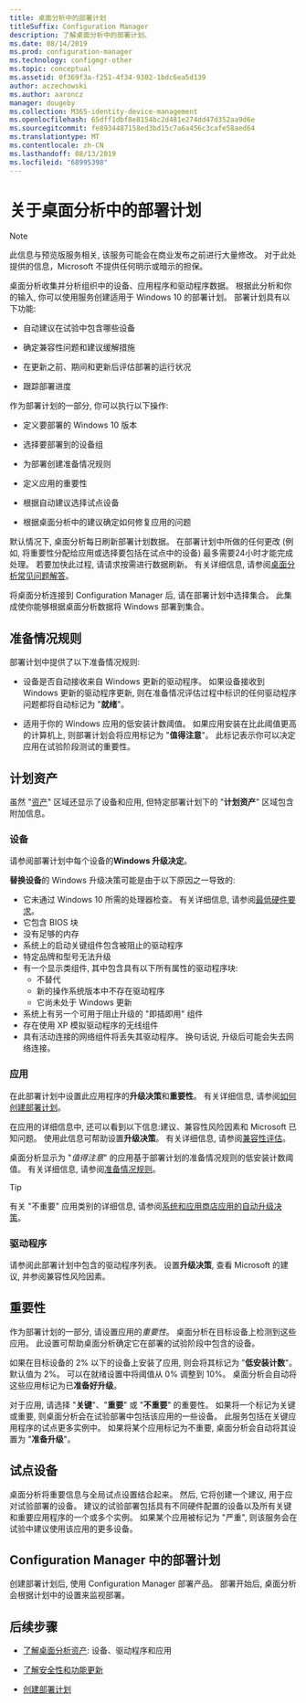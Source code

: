 ```yaml
---
title: 桌面分析中的部署计划
titleSuffix: Configuration Manager
description: 了解桌面分析中的部署计划。
ms.date: 08/14/2019
ms.prod: configuration-manager
ms.technology: configmgr-other
ms.topic: conceptual
ms.assetid: 0f369f3a-f251-4f34-9302-1bdc6ea5d139
author: aczechowski
ms.author: aaroncz
manager: dougeby
ms.collection: M365-identity-device-management
ms.openlocfilehash: 65dff1dbf8e8154bc2d481e274dd47d352aa9d6e
ms.sourcegitcommit: fe8934487158ed3bd15c7a6a456c3cafe58aed64
ms.translationtype: MT
ms.contentlocale: zh-CN
ms.lasthandoff: 08/13/2019
ms.locfileid: "68995398"
---
```

# <a name="about-deployment-plans-in-desktop-analytics"></a>关于桌面分析中的部署计划

> [!Note]  
> 此信息与预览版服务相关, 该服务可能会在商业发布之前进行大量修改。 对于此处提供的信息，Microsoft 不提供任何明示或暗示的担保。  

桌面分析收集并分析组织中的设备、应用程序和驱动程序数据。 根据此分析和你的输入, 你可以使用服务创建适用于 Windows 10 的部署计划。 部署计划具有以下功能:  

- 自动建议在试验中包含哪些设备  

- 确定兼容性问题和建议缓解措施  

- 在更新之前、期间和更新后评估部署的运行状况  

- 跟踪部署进度  

作为部署计划的一部分, 你可以执行以下操作:  

- 定义要部署的 Windows 10 版本  

- 选择要部署到的设备组  

- 为部署创建准备情况规则  

- 定义应用的重要性  

- 根据自动建议选择试点设备  

- 根据桌面分析中的建议确定如何修复应用的问题  

默认情况下, 桌面分析每日刷新部署计划数据。 在部署计划中所做的任何更改 (例如, 将重要性分配给应用或选择要包括在试点中的设备) 最多需要24小时才能完成处理。 若要加快此过程, 请请求按需进行数据刷新。 有关详细信息, 请参阅[桌面分析常见问题解答](/sccm/desktop-analytics/faq#can-i-reduce-the-amount-of-time-it-takes-for-data-to-refresh-in-my-desktop-analytics-portal)。  

将桌面分析连接到 Configuration Manager 后, 请在部署计划中选择集合。 此集成使你能够根据桌面分析数据将 Windows 部署到集合。



## <a name="readiness-rules"></a>准备情况规则

部署计划中提供了以下准备情况规则:

- 设备是否自动接收来自 Windows 更新的驱动程序。 如果设备接收到 Windows 更新的驱动程序更新, 则在准备情况评估过程中标识的任何驱动程序问题都将自动标记为 "**就绪**"。  

- 适用于你的 Windows 应用的低安装计数阈值。 如果应用安装在比此阈值更高的计算机上, 则部署计划会将应用标记为 "**值得注意**"。 此标记表示你可以决定应用在试验阶段测试的重要性。  


## <a name="plan-assets"></a>计划资产

<!-- 4670224 -->

虽然 "[资产](/sccm/desktop-analytics/about-assets)" 区域还显示了设备和应用, 但特定部署计划下的 "**计划资产**" 区域包含附加信息。

### <a name="devices"></a>设备

请参阅部署计划中每个设备的**Windows 升级决定**。

**替换设备**的 Windows 升级决策可能是由于以下原因之一导致的:

- 它未通过 Windows 10 所需的处理器检查。 有关详细信息, 请参阅[最低硬件要求](https://docs.microsoft.com/windows-hardware/design/minimum/minimum-hardware-requirements-overview#31-processor)。
- 它包含 BIOS 块
- 没有足够的内存
- 系统上的启动关键组件包含被阻止的驱动程序
- 特定品牌和型号无法升级
- 有一个显示类组件, 其中包含具有以下所有属性的驱动程序块:
    - 不替代
    - 新的操作系统版本中不存在驱动程序
    - 它尚未处于 Windows 更新
- 系统上有另一个可用于阻止升级的 "即插即用" 组件
- 存在使用 XP 模拟驱动程序的无线组件
- 具有活动连接的网络组件将丢失其驱动程序。 换句话说, 升级后可能会失去网络连接。

### <a name="apps"></a>应用

在此部署计划中设置此应用程序的**升级决策**和**重要性**。 有关详细信息, 请参阅[如何创建部署计划](/sccm/desktop-analytics/create-deployment-plans)。

在应用的详细信息中, 还可以看到以下信息:建议、兼容性风险因素和 Microsoft 已知问题。 使用此信息可帮助设置**升级决策**。 有关详细信息, 请参阅[兼容性评估](/sccm/desktop-analytics/compat-assessment)。

桌面分析显示为 "*值得注意*" 的应用基于部署计划的准备情况规则的低安装计数阈值。 有关详细信息, 请参阅[准备情况规则](/sccm/desktop-analytics/create-deployment-plans#readiness-rules)。

   > [!Tip]
   > 有关 "不重要" 应用类别的详细信息, 请参阅[系统和应用商店应用的自动升级决策](/sccm/desktop-analytics/about-assets#bkmk_plan-autoapp)。 <!-- 3587232 -->


### <a name="drivers"></a>驱动程序

请参阅此部署计划中包含的驱动程序列表。 设置**升级决策**, 查看 Microsoft 的建议, 并参阅兼容性风险因素。


## <a name="importance"></a>重要性

作为部署计划的一部分, 请设置应用的*重要性*。 桌面分析在目标设备上检测到这些应用。 此设置可帮助桌面分析确定它在部署的试验阶段中包含的设备。

如果在目标设备的 2% 以下的设备上安装了应用, 则会将其标记为 "**低安装计数**"。 默认值为 2%。 可以在就绪设置中将阈值从 0% 调整到 10%。 桌面分析会自动将这些应用标记为已**准备好升级**。  

对于应用, 请选择 "**关键**"、"**重要**" 或 "**不重要**" 的重要性。 如果将一个标记为关键或重要, 则桌面分析会在试验部署中包括该应用的一些设备。 此服务包括在关键应用程序的试点更多实例中。 如果将某个应用标记为不重要, 桌面分析会自动将其设置为 "**准备升级**"。



## <a name="pilot-devices"></a>试点设备

桌面分析将重要信息与全局试点设置结合起来。 然后, 它将创建一个建议, 用于应对试验部署的设备。 建议的试验部署包括具有不同硬件配置的设备以及所有关键和重要应用程序的一个或多个实例。 如果某个应用被标记为 "严重", 则该服务会在试验中建议使用该应用的更多设备。



## <a name="deployment-plans-in-configuration-manager"></a>Configuration Manager 中的部署计划

创建部署计划后, 使用 Configuration Manager 部署产品。 部署开始后, 桌面分析会根据计划中的设置来监视部署。


## <a name="next-steps"></a>后续步骤

- [了解桌面分析资产](/sccm/desktop-analytics/about-assets): 设备、驱动程序和应用  

- [了解安全性和功能更新](/sccm/desktop-analytics/about-updates)  

- [创建部署计划](/sccm/desktop-analytics/create-deployment-plans)  
